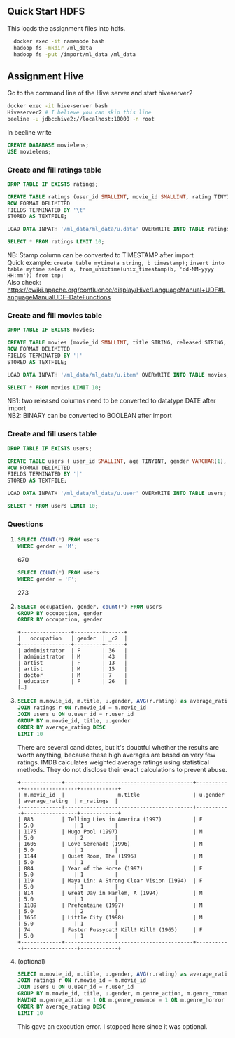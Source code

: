 ## Quick Start HDFS

This loads the assignment files into hdfs.
```bash
  docker exec -it namenode bash
  hadoop fs -mkdir /ml_data
  hadoop fs -put /import/ml_data /ml_data
```


## Assignment Hive

Go to the command line of the Hive server and start hiveserver2

```bash
docker exec -it hive-server bash
Hiveserver2 # I believe you can skip this line
beeline -u jdbc:hive2://localhost:10000 -n root
```

In beeline write
```sql
CREATE DATABASE movielens;
USE movielens;
```
### Create and fill ratings table
```sql
DROP TABLE IF EXISTS ratings;

CREATE TABLE ratings (user_id SMALLINT, movie_id SMALLINT, rating TINYINT, stamp INT)
ROW FORMAT DELIMITED
FIELDS TERMINATED BY '\t'
STORED AS TEXTFILE;

LOAD DATA INPATH '/ml_data/ml_data/u.data' OVERWRITE INTO TABLE ratings;

SELECT * FROM ratings LIMIT 10;
```
NB: Stamp column can be converted to TIMESTAMP after import\
Quick example: `create table mytime(a string, b timestamp);` `insert into table mytime select a, from_unixtime(unix_timestamp(b, 'dd-MM-yyyy HH:mm')) from tmp;`\
Also check: https://cwiki.apache.org/confluence/display/Hive/LanguageManual+UDF#LanguageManualUDF-DateFunctions


### Create and fill movies table
```sql
DROP TABLE IF EXISTS movies;

CREATE TABLE movies (movie_id SMALLINT, title STRING, released STRING, video_released STRING, imdb_url STRING, genre_unknown BINARY, genre_action BINARY, genre_adventure BINARY, genre_animation BINARY, genre_childrens BINARY, genre_comedy BINARY, genre_crime BINARY, genre_documentary BINARY, genre_drama BINARY, genre_fantasy BINARY, genre_filmnoir BINARY, genre_horror BINARY, genre_musical BINARY, genre_mystery BINARY, genre_romance BINARY, genre_scifi BINARY, genre_thriller BINARY, genre_war BINARY, genre_western BINARY)
ROW FORMAT DELIMITED
FIELDS TERMINATED BY '|'
STORED AS TEXTFILE;

LOAD DATA INPATH '/ml_data/ml_data/u.item' OVERWRITE INTO TABLE movies;

SELECT * FROM movies LIMIT 10;
```
NB1: two released columns need to be converted to datatype DATE after import\
NB2: BINARY can be converted to BOOLEAN after import


### Create and fill users table
```sql
DROP TABLE IF EXISTS users;

CREATE TABLE users ( user_id SMALLINT, age TINYINT, gender VARCHAR(1), occupation STRING, zip_code INT)
ROW FORMAT DELIMITED
FIELDS TERMINATED BY '|'
STORED AS TEXTFILE;

LOAD DATA INPATH '/ml_data/ml_data/u.user' OVERWRITE INTO TABLE users;

SELECT * FROM users LIMIT 10;
```

### Questions

1. 
   ```sql
   SELECT COUNT(*) FROM users
   WHERE gender = 'M';
   ```
   670
   ```sql
   SELECT COUNT(*) FROM users
   WHERE gender = 'F';
   ```
   273

2. ```sql
   SELECT occupation, gender, count(*) FROM users
   GROUP BY occupation, gender
   ORDER BY occupation, gender
   ```
   ```
   +----------------+---------+------+
   |   occupation   | gender  | _c2  |
   +----------------+---------+------+
   | administrator  | F       | 36   |
   | administrator  | M       | 43   |
   | artist         | F       | 13   |
   | artist         | M       | 15   |
   | doctor         | M       | 7    |
   | educator       | F       | 26   |
   […]
   ```
   
3. ```sql
   SELECT m.movie_id, m.title, u.gender, AVG(r.rating) as average_rating, count(r.rating) as n_ratings FROM movies m 
   JOIN ratings r ON r.movie_id = m.movie_id
   JOIN users u ON u.user_id = r.user_id
   GROUP BY m.movie_id, title, u.gender
   ORDER BY average_rating DESC
   LIMIT 10
   ```
   
   There are several candidates, but it's doubtful whether the results are worth anything, because these high averages are based on very few ratings. IMDB calculates weighted average ratings using statistical methods. They do not disclose their exact calculations to prevent abuse.
   
   ```
   +-------------+-----------------------------------------+-----------+-----------------+------------+
   | m.movie_id  |                 m.title                 | u.gender  | average_rating  | n_ratings  |
   +-------------+-----------------------------------------+-----------+-----------------+------------+
   | 883         | Telling Lies in America (1997)          | F         | 5.0             | 1          |
   | 1175        | Hugo Pool (1997)                        | M         | 5.0             | 2          |
   | 1605        | Love Serenade (1996)                    | M         | 5.0             | 1          |
   | 1144        | Quiet Room, The (1996)                  | M         | 5.0             | 1          |
   | 884         | Year of the Horse (1997)                | F         | 5.0             | 1          |
   | 119         | Maya Lin: A Strong Clear Vision (1994)  | F         | 5.0             | 1          |
   | 814         | Great Day in Harlem, A (1994)           | M         | 5.0             | 1          |
   | 1189        | Prefontaine (1997)                      | M         | 5.0             | 2          |
   | 1656        | Little City (1998)                      | M         | 5.0             | 1          |
   | 74          | Faster Pussycat! Kill! Kill! (1965)     | F         | 5.0             | 1          |
   +-------------+-----------------------------------------+-----------+-----------------+------------+
   ```

4. (optional)
   ```sql
   SELECT m.movie_id, m.title, u.gender, AVG(r.rating) as average_rating FROM movies m 
   JOIN ratings r ON r.movie_id = m.movie_id
   JOIN users u ON u.user_id = r.user_id
   GROUP BY m.movie_id, title, u.gender, m.genre_action, m.genre_romance, m.genre_horror 
   HAVING m.genre_action = 1 OR m.genre_romance = 1 OR m.genre_horror = 1
   ORDER BY average_rating DESC
   LIMIT 10
   ```
   This gave an execution error. I stopped here since it was optional.
   
